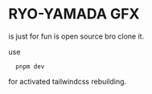 # RYO-YAMADA GFX
is just for fun is open source bro clone it.

use 
```
  pnpm dev 
```
for activated tailwindcss rebuilding.
